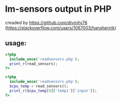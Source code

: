 # lm-sensors output in PHP
creaded by https://github.com/divinity76 (https://stackoverflow.com/users/1067003/hanshenrik)

## usage:
```php
<?php
  include_once('readsensors.php');
  print_r(read_sensors);
?>
```
```php
<?php
  include_once('readsensors.php');
  $cpu_temp = read_sensors();
  print_r($cpu_temp[0]['temp1']['input']);
?>
```
